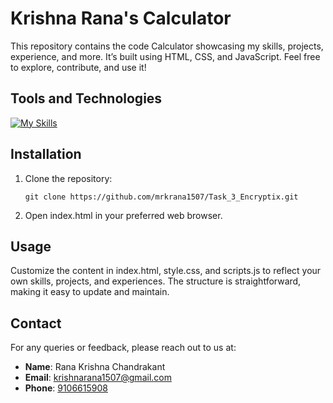 # Krishna Rana's Calculator

This repository contains the code Calculator showcasing my skills, projects, experience, and more. It’s built using HTML, CSS, and JavaScript. Feel free to explore, contribute, and use it!

## Tools and Technologies

[![My Skills](https://skillicons.dev/icons?i=html,css,js,&theme=light)](https://skillicons.dev)

## Installation

1. Clone the repository:
   ```bash[
   git clone https://github.com/mrkrana1507/Task_3_Encryptix.git
2. Open index.html in your preferred web browser.

## Usage

Customize the content in index.html, style.css, and scripts.js to reflect your own skills, projects, and experiences. The structure is straightforward, making it easy to update and maintain.

## Contact

For any queries or feedback, please reach out to us at:

- **Name**: Rana Krishna Chandrakant
- **Email**: [krishnarana1507@gmail.com](mailto:krishnarana1507@gmail.com)
- **Phone**: [9106615908](tel:+919106615908)
